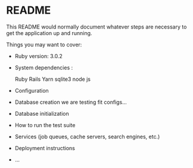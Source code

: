 # README

This README would normally document whatever steps are necessary to get the
application up and running.

Things you may want to cover:

* Ruby version: 3.0.2

* System dependencies :

    Ruby
    Rails
    Yarn
    sqlite3
    node js


* Configuration

* Database creation
  we are testing fit configs...
* Database initialization

* How to run the test suite

* Services (job queues, cache servers, search engines, etc.)

* Deployment instructions

* ...
